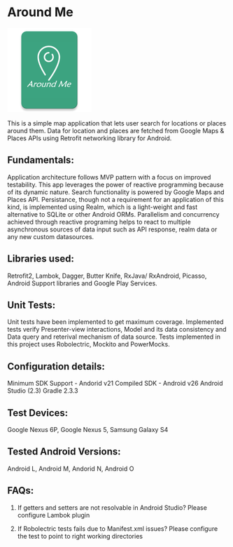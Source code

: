 # Around Me

![App icon](https://github.com/akshayjkumar/MapPlaces/blob/master/screenshots/ic_launcher.png?raw=true)

This is a simple map application that lets user search for locations or places around them. Data for location and places are fetched from Google Maps & Places APIs using Retrofit networking library for Android.

## Fundamentals:

Application architecture follows MVP pattern with a focus on improved testability. This app leverages the power of reactive programming because of its dynamic nature. Search functionality is powered by Google Maps and Places API. Persistance, though not a requirement for an application of this kind, is implemented using Realm, which is a light-weight and fast alternative to SQLite or other Android ORMs. Parallelism and concurrency achieved through reactive programing helps to react to multiple asynchronous sources of data input such as API response, realm data or any new custom datasources.

## Libraries used:

Retrofit2, Lambok, Dagger, Butter Knife, RxJava/ RxAndroid, Picasso, Android Support libraries and Google Play Services.

## Unit Tests:

Unit tests have been implemented to get maximum coverage. Implemented tests verify Presenter-view interactions, Model and its data consistency and Data query and reterival mechanism of data source. Tests implemented in this project uses Robolectric, Mockito and PowerMocks.

## Configuration details:

Minimum SDK Support - Andorid v21
Compiled SDK - Android v26
Android Studio (2.3)
Gradle 2.3.3

## Test Devices:

Google Nexus 6P, Google Nexus 5, Samsung Galaxy S4

## Tested Android Versions:

Android L, Android M, Andorid N, Android O

## FAQs:

1. If getters and setters are not resolvable in Android Studio?
Please configure Lambok plugin

2. If Robolectric tests fails due to Manifest.xml issues?
Please configure the test to point to right working directories